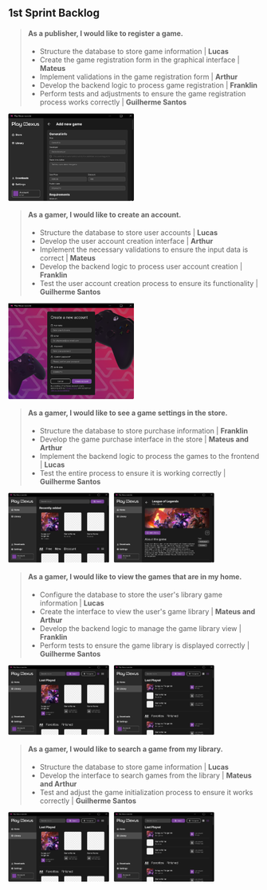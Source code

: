## 1st Sprint Backlog

> #### **As a publisher, I would like to register a game.**
>
> * Structure the database to store game information | **Lucas**
> * Create the game registration form in the graphical interface | **Mateus**
> * Implement validations in the game registration form | **Arthur**
> * Develop the backend logic to process game registration | **Franklin**
> * Perform tests and adjustments to ensure the game registration process works correctly | **Guilherme Santos**

<div style="display: flex;">
    <img src="../../res/prototype/add-new-game-page.png" alt="Login Figma" style="width: 50%;margin-right: 10px;">
</div>

> #### **As a gamer, I would like to create an account.**
>
> * Structure the database to store user accounts | **Lucas**
> * Develop the user account creation interface | **Arthur**
> * Implement the necessary validations to ensure the input data is correct | **Mateus**
> * Develop the backend logic to process user account creation | **Franklin**
> * Test the user account creation process to ensure its functionality | **Guilherme Santos**

<div style="display: flex;">
    <img src="../../res/prototype/signup.png" alt="Login Figma" style="width: 50%;margin-right: 10px;">
</div>

> #### **As a gamer, I would like to see a game settings in the store.**
>
> * Structure the database to store purchase information | **Franklin**
> * Develop the game purchase interface in the store | **Mateus and Arthur**
> * Implement the backend logic to process the games to the frontend | **Lucas**
> * Test the entire process to ensure it is working correctly | **Guilherme Santos**

<div style="display: flex;">
    <img src="../../res/prototype/home-page1.png" alt="Login Figma" style="width: 40%;margin-right: 10px;">
    <img src="../../res/prototype/game-page1.png" alt="Login Figma" style="width: 40%;margin-right: 10px;">
</div>

> #### **As a gamer, I would like to view the games that are in my home.**
>
> * Configure the database to store the user's library game information | **Lucas**
> * Create the interface to view the user's game library | **Mateus and Arthur**
> * Develop the backend logic to manage the game library view | **Franklin**
> * Perform tests to ensure the game library is displayed correctly | **Guilherme Santos**

<div style="display: flex;">
    <img src="../../res/prototype/library-page.png" alt="Login Figma" style="width: 40%;margin-right: 10px;">
    <img src="../../res/prototype/library-page-variant.png" alt="Login Figma" style="width: 40%;margin-right: 10px;">
</div>

> #### **As a gamer, I would like to search a game from my library.**
>
> * Structure the database to store game information | **Lucas**
> * Develop the interface to search games from the library | **Mateus and Arthur**
> * Test and adjust the game initialization process to ensure it works correctly | **Guilherme Santos**

<div style="display: flex;">
    <img src="../../res/prototype/library-page.png" alt="Login Figma" style="width: 40%;margin-right: 10px;">
    <img src="../../res/prototype/library-page-variant.png" alt="Login Figma" style="width: 40%;margin-right: 10px;">
</div>
